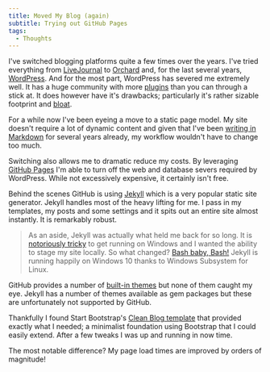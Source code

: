 ```yaml
---
title: Moved My Blog (again)
subtitle: Trying out GitHub Pages 
tags:
  - Thoughts
---
```


I've switched blogging platforms quite a few times over the years. I've tried everything from [LiveJournal](http://www.livejournal.com/) to [Orchard](http://www.orchardproject.net/) and, for the last several years, [WordPress](https://wordpress.org/). And for the most part, WordPress has severed me extremely well. It has a huge community with more [plugins](https://wordpress.org/plugins/) than you can through a stick at. It does however have it's drawbacks; particularly it's rather sizable footprint and [bloat](https://premium.wpmudev.org/blog/wordpress-bloat/).

For a while now I've been eyeing a move to a static page model. My site doesn't require a lot of dynamic content and given that I've been [writing in Markdown](https://github.com/OfficeDev/office-js-docs) for several years already, my workflow wouldn't have to change too much.

Switching also allows me to dramatic reduce my costs. By leveraging [GitHub Pages](https://pages.github.com/) I'm able to turn off the web and database severs required by WordPress. While not excessively expensive, it certainly isn't free.

Behind the scenes GitHub is using [Jekyll](http://jekyllrb.com/) which is a very popular static site generator. Jekyll handles most of the heavy lifting for me. I pass in my templates, my posts and some settings and it spits out an entire site almost instantly. It is remarkably robust.

> As an aside, Jekyll was actually what held me back for so long. It is [notoriously tricky](http://jekyllrb.com/docs/windows/#installation) to get running on Windows and I wanted the ability to stage my site locally. So what changed? [Bash baby, Bash!](https://msdn.microsoft.com/en-us/commandline/wsl/about) Jekyll is running happily on Windows 10 thanks to Windows Subsystem for Linux.

GitHub provides a number of [built-in themes](https://github.com/pages-themes/) but none of them caught my eye. Jekyll has a number of themes available as gem packages but these are unfortunately not supported by GitHub.

Thankfully I found Start Bootstrap's [Clean Blog template](https://github.com/BlackrockDigital/startbootstrap-clean-blog-jekyll) that provided exactly what I needed; a minimalist foundation using Bootstrap that I could easily extend. After a few tweaks I was up and running in now time.

The most notable difference? My page load times are improved by orders of magnitude!

